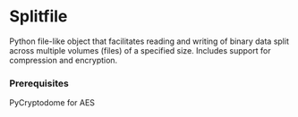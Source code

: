 # Splitfile

Python file-like object that facilitates reading and writing of binary data split across multiple volumes (files) of a specified size. Includes support for compression and encryption.

### Prerequisites

PyCryptodome for AES

